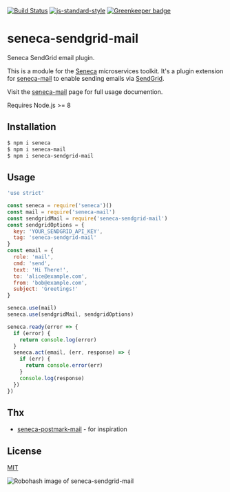 [![Build Status](https://travis-ci.org/zrrrzzt/seneca-sendgrid-mail.svg?branch=master)](https://travis-ci.org/zrrrzzt/seneca-sendgrid-mail)
[![js-standard-style](https://img.shields.io/badge/code%20style-standard-brightgreen.svg?style=flat)](https://github.com/feross/standard)
[![Greenkeeper badge](https://badges.greenkeeper.io/zrrrzzt/seneca-sendgrid-mail.svg)](https://greenkeeper.io/)

# seneca-sendgrid-mail

Seneca SendGrid email plugin.

This is a module for the [Seneca](http://senecajs.org) microservices toolkit.
It's a plugin extension for [seneca-mail](https://github.com/rjrodger/seneca-mail) to enable sending emails via [SendGrid](https://sendgrid.com/).

Visit the [seneca-mail](https://github.com/rjrodger/seneca-mail) page for full usage documention.

Requires Node.js >= 8

## Installation

```sh
$ npm i seneca
$ npm i seneca-mail
$ npm i seneca-sendgrid-mail
```

## Usage

```JavaScript
'use strict'

const seneca = require('seneca')()
const mail = require('seneca-mail')
const sendgridMail = require('seneca-sendgrid-mail')
const sendgridOptions = {
  key: 'YOUR_SENDGRID_API_KEY',
  tag: 'seneca-sendgrid-mail'
}
const email = {
  role: 'mail',
  cmd: 'send',
  text: 'Hi There!',
  to: 'alice@example.com',
  from: 'bob@example.com',
  subject: 'Greetings!'
}

seneca.use(mail)
seneca.use(sendgridMail, sendgridOptions)

seneca.ready(error => {
  if (error) {
    return console.log(error)
  }
  seneca.act(email, (err, response) => {
    if (err) {
      return console.error(err)
    }
    console.log(response)
  })
})

```

## Thx
- [seneca-postmark-mail](https://github.com/rjrodger/seneca-postmark-mail) - for inspiration

## License
[MIT](LICENSE)

![Robohash image of seneca-sendgrid-mail](https://robots.kebabstudios.party/seneca-sendgrid-mail.png "Robohash image of seneca-sendgrid-mail")